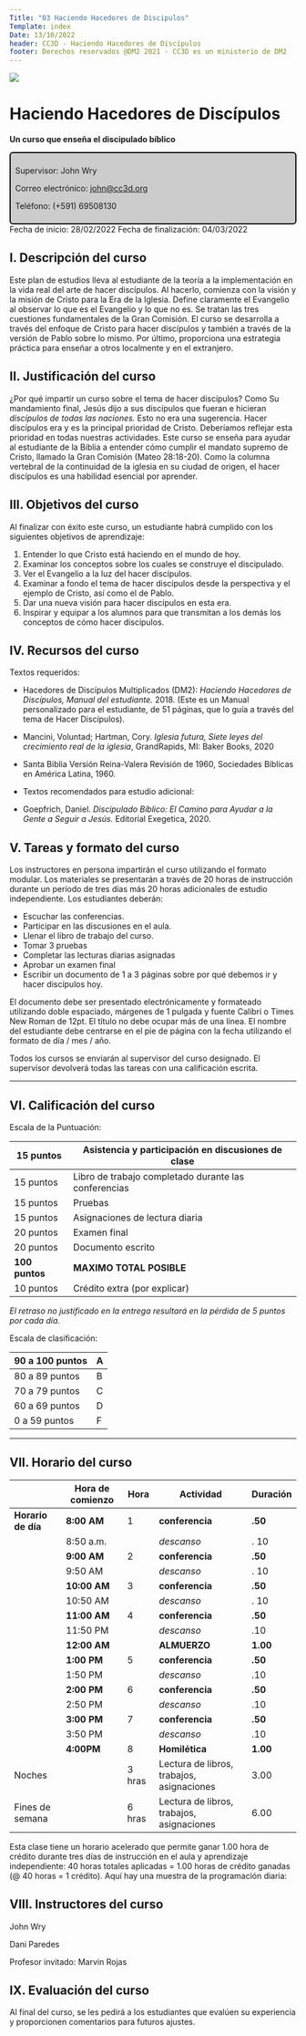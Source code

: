 ```yaml
---
Title: "03 Haciendo Hacedores de Discipulos"
Template: index
Date: 13/10/2022
header: CC3D - Haciendo Hacedores de Discípulos
footer: Derechos reservados @DM2 2021 - CC3D es un ministerio de DM2
---
```


<a href="https://cloud.cc3d.org/index.php/apps/cms_pico/pico/cc3d-2022/plan"><img src="https://cloud.cc3d.org/index.php/apps/cms_pico/pico/cc3d-2022/assets/images/cc3d-logo-white.webp" class="logoTop"></img></a>





# Haciendo Hacedores de Discípulos

**Un curso que enseña el discipulado bíblico**

<div class="sil-info" style="border:solid windowtext 1.5pt;
padding:6.0pt 6.0pt 6.0pt 6.0pt;
background:#CCCCCC;
border-radius: 6px;">
<p>Supervisor: John Wry</p>
<p>Correo electrónico: <a href="maito:john@cc3d.org">john@cc3d.org</a></p>
<p>Teléfono: (+591) 69508130</p>
</div>
Fecha de início: 28/02/2022
Fecha de finalización: 04/03/2022

## I. Descripción del curso

Este plan de estudios lleva al estudiante de la teoría a la implementación en la vida real del arte de hacer discípulos. Al hacerlo, comienza con la visión y la misión de Cristo para la Era de la Iglesia. Define claramente el Evangelio al observar lo que es el Evangelio y lo que no es. Se tratan las tres cuestiones fundamentales de la Gran Comisión. El curso se desarrolla a través del enfoque de Cristo para hacer discípulos y también a través de la versión de Pablo sobre lo mismo. Por último, proporciona una estrategia práctica para enseñar a otros localmente y en el extranjero.

## II. Justificación del curso

¿Por qué impartir un curso sobre el tema de hacer discípulos? Como Su mandamiento final, Jesús dijo a sus discípulos que fueran e hicieran *discípulos de todas las naciones.* Esto no era una sugerencia. Hacer discípulos era y es la principal prioridad de Cristo. Deberíamos reflejar esta prioridad en todas nuestras actividades. Este curso se enseña para ayudar al estudiante de la Biblia a entender cómo cumplir el mandato supremo de Cristo, llamado la Gran Comisión (Mateo 28:18-20). Como la columna vertebral de la continuidad de la iglesia en su ciudad de origen, el hacer discípulos es una habilidad esencial por aprender.

## III. Objetivos del curso

Al finalizar con éxito este curso, un estudiante habrá cumplido con los siguientes objetivos de aprendizaje:

1. Entender lo que Cristo está haciendo en el mundo de hoy.
2. Examinar los conceptos sobre los cuales se construye el discipulado.
3. Ver el Evangelio a la luz del hacer discípulos.
4. Examinar a fondo el tema de hacer discípulos desde la perspectiva y el ejemplo de Cristo, así como el de Pablo.
5. Dar una nueva visión para hacer discípulos en esta era.
6. Inspirar y equipar a los alumnos para que transmitan a los demás los conceptos de cómo hacer discípulos.

## IV. Recursos del curso

Textos requeridos: 

- Hacedores de Discípulos Multiplicados (DM2): *Haciendo Hacedores de Discípulos, Manual del estudiante.* 2018. (Este es un Manual personalizado para el estudiante, de 51 páginas, que lo guía a través del tema de Hacer Discípulos).

- Mancini, Voluntad; Hartman, Cory. *Iglesia futura, Siete leyes del crecimiento real de la iglesia*, GrandRapids, MI: Baker Books, 2020

- Santa Biblia Versión Reina-Valera Revisión de 1960, Sociedades Bíblicas en América Latina, 1960.

- Textos recomendados para estudio adicional:

- Goepfrich, Daniel. *Discipulado Bíblico: El Camino para Ayudar a la Gente a Seguir a Jesús.* Editorial Exegetica, 2020.

## V. Tareas y formato del curso

Los instructores en persona impartirán el curso utilizando el formato modular. Los materiales se presentarán a través de 20 horas de instrucción durante un período de tres días más 20 horas adicionales de estudio independiente. Los estudiantes deberán:

* Escuchar las conferencias.
* Participar en las discusiones en el aula.
* Llenar el libro de trabajo del curso.
* Tomar 3 pruebas
* Completar las lecturas diarias asignadas
* Aprobar un examen final
* Escribir un documento de 1 a 3 páginas sobre por qué debemos ir y hacer discípulos hoy.

El documento debe ser presentado electrónicamente y formateado utilizando doble espaciado, márgenes de 1 pulgada y fuente Calibri o Times New Roman de 12pt. El título no debe ocupar más de una línea. El nombre del estudiante debe centrarse en el pie de página con la fecha utilizando el formato de día / mes / año.

Todos los cursos se enviarán al supervisor del curso designado. El supervisor devolverá todas las tareas con una calificación escrita.

<hr>

## VI. Calificación del curso

Escala de la Puntuación:

| 15 puntos | Asistencia y participación en discusiones de clase |
| --------- | ---------------------------------------------------------- |
| 15 puntos | Libro de trabajo completado durante las conferencias | 
| 15 puntos | Pruebas | 
| 15 puntos | Asignaciones de lectura diaria| 
| 20 puntos | Examen final| 
| 20 puntos | Documento escrito| 
| **100 puntos** | **MAXIMO TOTAL POSIBLE**| 
| 10 puntos | Crédito extra (por explicar)|

*El retraso no justificado en la entrega resultará en la pérdida de 5 puntos por cada día.*

Escala de clasificación:

| 90 a 100 puntos | A |
|-----------------|---|
| 80 a 89 puntos | B |
| 70 a 79 puntos | C |
| 60 a 69 puntos | D |
| 0 a 59 puntos | F |


<hr>


## VII. Horario del curso



|  | **Hora de comienzo** | Hora | **Actividad** | **Duración** |
|:------|------|-----|------| -------|
| **Horario de día** | **8:00** **AM**| 1 | **conferencia** | **.50** |
| | 8:50 a.m. | | *descanso* | . 10 |
|   | **9:00** **AM** | 2 | **conferencia** | **.50** |
|   | 9:50 AM | | *descanso* | . 10 |
|   | **10:00 AM** | 3 | **conferencia** | **.50** |
|   | 10:50 AM | | *descanso* | . 10 |
| | **11:00** **AM** | 4 | **conferencia** | **.50** |
| | 11:50 PM | | *descanso* | .10 |
| | **12:00** **AM** |  | **ALMUERZO** | **1.00** |
| | **1:00** **PM** | 5 | **conferencia** | **.50** |
| | 1:50 PM | | *descanso* | .10 |
| | **2:00** **PM** | 6 | **conferencia** | **.50** |
| | 2:50 PM | | *descanso* | .10 |
| | **3:00 PM** | 7 | **conferencia** | **.50** |
| | 3:50 PM | | *descanso* | .10 |
| | **4:00PM** | 8 | **Homilética** | **1.00** |
|Noches | |3 hras | Lectura de libros, trabajos, asignaciones |3.00 |
|Fines de semana || 6 hras | Lectura de libros, trabajos, asignaciones | 6.00 |

Esta clase tiene un horario acelerado que permite ganar 1.00 hora de crédito durante tres días de instrucción en el aula y aprendizaje independiente: 40 horas totales aplicadas = 1.00 horas de crédito ganadas (@ 40 horas = 1 crédito). Aquí hay una muestra de la programación diaria:

## VIII. Instructores del curso

John Wry

Dani Paredes

Profesor invitado: Marvin Rojas

## IX. Evaluación del curso

Al final del curso, se les pedirá a los estudiantes que evalúen su experiencia y proporcionen comentarios para futuros ajustes.